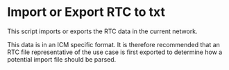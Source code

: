 # Import or Export RTC to txt
This script imports or exports the RTC data in the current network. 

This data is in an ICM specific format. It is therefore recommended that an RTC file representative of the use case is first exported to determine how a potential import file should be parsed.